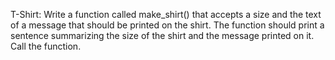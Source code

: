 T-Shirt: Write a function called make_shirt() that accepts a size and the text of a message that should be printed on the shirt. 
The function should print a sentence summarizing the size of the shirt and the message printed on it.
 Call the function.
